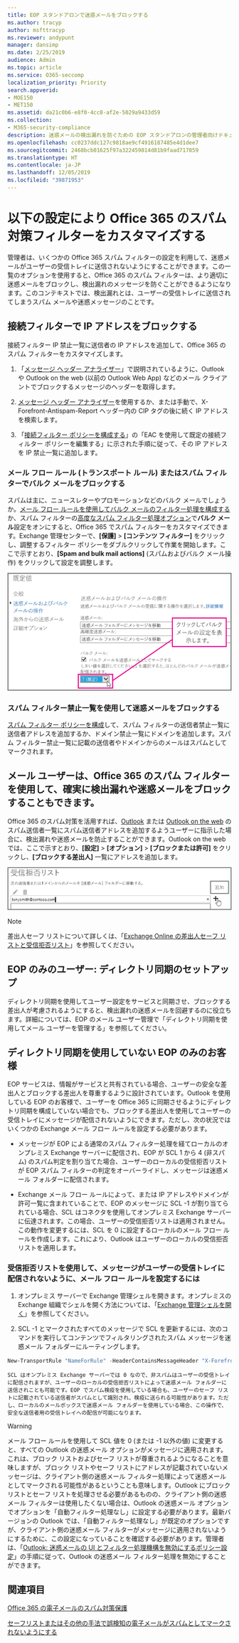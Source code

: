 ```yaml
---
title: EOP スタンドアロンで迷惑メールをブロックする
ms.author: tracyp
author: msfttracyp
ms.reviewer: andypunt
manager: dansimp
ms.date: 2/25/2019
audience: Admin
ms.topic: article
ms.service: O365-seccomp
localization_priority: Priority
search.appverid:
- MOE150
- MET150
ms.assetid: da21c0b6-e8f0-4cc8-af2e-5029a9433d59
ms.collection:
- M365-security-compliance
description: 迷惑メールの検出漏れを防ぐための EOP スタンドアロンの管理者向けドキュメント
ms.openlocfilehash: cc0237ddc127c9818ae9cf4916187485e4d1dee7
ms.sourcegitcommit: 2468bcb01625f97a322459814d81b9faad717859
ms.translationtype: HT
ms.contentlocale: ja-JP
ms.lasthandoff: 12/05/2019
ms.locfileid: "39871953"
---
```

# <a name="customize-the-office-365-anti-spam-filter-with-these-settings"></a>以下の設定により Office 365 のスパム対策フィルターをカスタマイズする

管理者は、いくつかの Office 365 スパム フィルターの設定を利用して、迷惑メールがユーザーの受信トレイに送信されないようにすることができます。この一覧のオプションを使用すると、Office 365 のスパム フィルターは、より適切に迷惑メールをブロックし、検出漏れのメッセージを防ぐことができるようになります。このコンテキストでは、検出漏れとは、ユーザーの受信トレイに送信されてしまうスパム メールや迷惑メッセージのことです。

## <a name="block-ip-addresses-with-a-connection-filter"></a>接続フィルターで IP アドレスをブロックする

接続フィルター IP 禁止一覧に送信者の IP アドレスを追加して、Office 365 のスパム フィルターをカスタマイズします。

1. 「[メッセージ ヘッダー アナライザー](https://go.microsoft.com/fwlink/p/?LinkId=306583)」で説明されているように、Outlook や Outlook on the web (以前の Outlook Web App) などのメール クライアントでブロックするメッセージのヘッダーを取得します。

2. [メッセージ ヘッダー アナライザー](https://testconnectivity.microsoft.com/?tabid=mha)を使用するか、または手動で、X-Forefront-Antispam-Report ヘッダー内の CIP タグの後に続く IP アドレスを検索します。

3. 「[接続フィルター ポリシーを構成する](configure-the-connection-filter-policy.md)」の「EAC を使用して既定の接続フィルター ポリシーを編集する」に示された手順に従って、その IP アドレスを IP 禁止一覧に追加します。

### <a name="block-bulk-mail-with-mail-flow-rules-transport-rules-or-the-spam-filter"></a>メール フロー ルール (トランスポート ルール) またはスパム フィルターでバルク メールをブロックする

スパムは主に、ニュースレターやプロモーションなどのバルク メールでしょうか。[メール フロー ルールを使用してバルク メールのフィルター処理を構成する](use-transport-rules-to-configure-bulk-email-filtering.md)か、スパム フィルターの[高度なスパム フィルター処理オプション](advanced-spam-filtering-asf-options.md)で**バルク メール**設定をオンにすると、Office 365 でスパム フィルターをカスタマイズできます。Exchange 管理センターで、**[保護]** \> **[コンテンツ フィルター]** をクリックし、調整するフィルター ポリシーをダブルクリックして作業を開始します。ここで示すとおり、**[Spam and bulk mail actions]** (スパムおよびバルク メール操作) をクリックして設定を調整します。

![Exchange Online でバルク メール フィルターを設定する](../media/a45095c2-269d-45b8-a76c-999b5e78da68.png)

### <a name="block-email-spam-using-spam-filter-block-lists"></a>スパム フィルター禁止一覧を使用して迷惑メールをブロックする

[スパム フィルター ポリシーを構成](configure-your-spam-filter-policies.md)して、スパム フィルターの送信者禁止一覧に送信者アドレスを追加するか、ドメイン禁止一覧にドメインを追加します。スパム フィルター禁止一覧に記載の送信者やドメインからのメールはスパムとしてマークされます。

## <a name="email-users-can-also-help-ensure-that-false-negative-and-email-spam-is-blocked-with-office-365-spam-filter"></a>メール ユーザーは、Office 365 のスパム フィルターを使用して、確実に検出漏れや迷惑メールをブロックすることもできます。

Office 365 のスパム対策を活用すれば、[Outlook](https://go.microsoft.com/fwlink/p/?LinkId=270065) または [Outlook on the web](https://go.microsoft.com/fwlink/p/?LinkId=294862) のスパム送信者一覧にスパム送信者アドレスを追加するようユーザーに指示した場合に、検出漏れや迷惑メールを防止することができます。Outlook on the web では、ここで示すとおり、**[設定]** \> **[オプション]** \> **[ブロックまたは許可]** をクリックし、**[ブロックする差出人]** 一覧にアドレスを追加します。

![Outlook on the web で送信者をブロックする](../media/fdf51381-2527-4819-ac2a-5dff84d2a36d.png)

> [!NOTE]
> 差出人セーフ リストについて詳しくは、「[Exchange Online の差出人セーフ リストと受信拒否リスト](safe-sender-and-blocked-sender-lists-faq.md)」を参照してください。

## <a name="eop-only-customers-set-up-directory-synchronization"></a>EOP のみのユーザー: ディレクトリ同期のセットアップ

ディレクトリ同期を使用してユーザー設定をサービスと同期させ、ブロックする差出人が考慮されるようにすると、検出漏れの迷惑メールを回避するのに役立ちます。詳細については、EOP のメール ユーザー管理で「ディレクトリ同期を使用してメール ユーザーを管理する」を参照してください。

## <a name="eop-only-customers-who-are-not-using-directory-synchronization"></a>ディレクトリ同期を使用していない EOP のみのお客様

EOP サービスは、情報がサービスと共有されている場合、ユーザーの安全な差出人とブロックする差出人を尊重するように設計されています。Outlook を使用している EOP のお客様で、ユーザーを Office 365 に同期させるようにディレクトリ同期を構成していない場合でも、ブロックする差出人を使用してユーザーの受信トレイにメッセージが配信されないようにできます。ただし、次の状況ではいくつかの Exchange メール フロー ルールを設定する必要があります。

- メッセージが EOP による通常のスパム フィルター処理を経てローカルのオンプレミス Exchange サーバーに配信され、EOP が SCL 1 から 4 (非スパム) のスパム判定を割り当てた場合、ユーザーのローカルの受信拒否リストが EOP スパム フィルターの判定をオーバーライドし、メッセージは迷惑メール フォルダーに配信されます。

- Exchange メール フロー ルールによって、または IP アドレスやドメインが許可一覧に含まれていることで、EOP のメッセージに SCL -1 が割り当てられている場合、SCL はコネクタを使用してオンプレミス Exchange サーバーに伝達されます。この場合、ユーザーの受信拒否リストは適用されません。この動作を変更するには、SCL を 0 に設定するローカルのメール フロー ルールを作成します。これにより、Outlook はユーザーのローカルの受信拒否リストを適用します。

### <a name="to-set-up-a-mail-flow-rule-to-stop-messages-from-being-delivered-to-your-users-inbox-by-using-the-blocked-senders-list"></a>受信拒否リストを使用して、メッセージがユーザーの受信トレイに配信されないように、メール フロー ルールを設定するには

1. オンプレミス サーバーで Exchange 管理シェルを開きます。オンプレミスの Exchange 組織でシェルを開く方法については、「[Exchange 管理シェルを開く](https://docs.microsoft.com/powershell/exchange/exchange-server/open-the-exchange-management-shell)」を参照してください。

2. SCL -1 とマークされたすべてのメッセージで SCL を更新するには、次のコマンドを実行してコンテンツでフィルタリングされたスパム メッセージを迷惑メール フォルダーにルーティングします。

  ```powershell
  New-TransportRule "NameForRule" -HeaderContainsMessageHeader "X-Forefront-Antispam-Report" -HeaderContainsWords "SCL:-1" -SetSCL 0
  ```

    SCL はオンプレミス Exchange サーバーでは 0 なので、非スパムはユーザーの受信トレイに配信されますが、ユーザーのローカルの受信拒否リストによって迷惑メール フォルダーに送信されことも可能です。EOP でスパム検疫を使用している場合も、ユーザーのセーフ リストに記載されている送信者がスパムとして識別され、検疫に送られる可能性があります。ただし、ローカルのメールボックスで迷惑メール フォルダーを使用している場合、この操作で、安全な送信者用の受信トレイへの配信が可能になります。

> [!WARNING]
> メール フロー ルールを使用して SCL 値を 0 (または -1 以外の値) に変更すると、すべての Outlook の迷惑メール オプションがメッセージに適用されます。これは、ブロック リストおよびセーフ リストが尊重されるようになることを意味しますが、ブロック リストやセーフ リストにアドレスが記載されていないメッセージは、クライアント側の迷惑メール フィルター処理によって迷惑メールとしてマークされる可能性があるということも意味します。Outlook にブロック リストとセーフ リストを処理させる必要があるものの、クライアント側の迷惑メール フィルターは使用したくない場合は、Outlook の迷惑メール オプションでオプションを「自動フィルター処理なし」に設定する必要があります。最新バージョンの Outlook では、「自動フィルター処理なし」が既定のオプションですが、クライアント側の迷惑メール フィルターがメッセージに適用されないようにするために、この設定になっていることを確認する必要があります。管理者は、「[Outlook: 迷惑メールの UI とフィルター処理機構を無効にするポリシー設定](https://support.microsoft.com/kb/2180568)」の手順に従って、Outlook の迷惑メール フィルター処理を無効にすることができます。

## <a name="see-also"></a>関連項目

[Office 365 の電子メールのスパム対策保護](anti-spam-protection.md)

[セーフリストまたはその他の手法で誤検知の電子メールがスパムとしてマークされないようにする](../../compliance/prevent-email-from-being-marked-as-spam.md)
